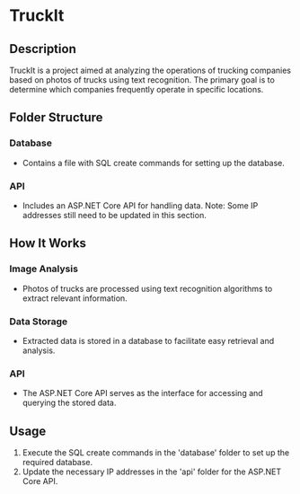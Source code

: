 # TruckIt

## Description
TruckIt is a project aimed at analyzing the operations of trucking companies based on photos of trucks using text recognition. The primary goal is to determine which companies frequently operate in specific locations.

## Folder Structure

### Database
- Contains a file with SQL create commands for setting up the database.

### API
- Includes an ASP.NET Core API for handling data. Note: Some IP addresses still need to be updated in this section.

## How It Works

### Image Analysis
- Photos of trucks are processed using text recognition algorithms to extract relevant information.

### Data Storage
- Extracted data is stored in a database to facilitate easy retrieval and analysis.

### API
- The ASP.NET Core API serves as the interface for accessing and querying the stored data.

## Usage

1. Execute the SQL create commands in the 'database' folder to set up the required database.
2. Update the necessary IP addresses in the 'api' folder for the ASP.NET Core API.
